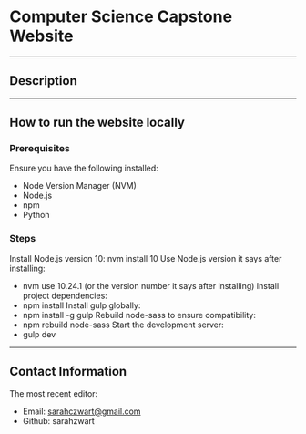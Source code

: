 # Computer Science Capstone Website

----
## Description


----
## How to run the website locally 

### Prerequisites 
Ensure you have the following installed:
* Node Version Manager (NVM)
* Node.js
* npm
* Python
### Steps
Install Node.js version 10:
nvm install 10 
Use Node.js version it says after installing:
- nvm use 10.24.1 (or the version number it says after installing)
Install project dependencies:
- npm install 
Install gulp globally:
- npm install -g gulp 
Rebuild node-sass to ensure compatibility:
- npm rebuild node-sass 
Start the development server:
- gulp dev

----
## Contact Information 
The most recent editor:
- Email: sarahczwart@gmail.com
- Github: sarahzwart